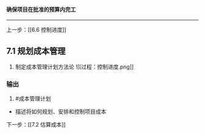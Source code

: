 #### 确保项目在批准的预算内完工
---
上一步：[[6.6 控制进度]]

## 7.1 规划成本管理
1. 制定成本管理计划方法论 
![[过程：控制进度.png]]

### 输出
1. #成本管理计划
- 描述将如何规划、安排和控制项目成本

下一步：[[7.2 估算成本]]